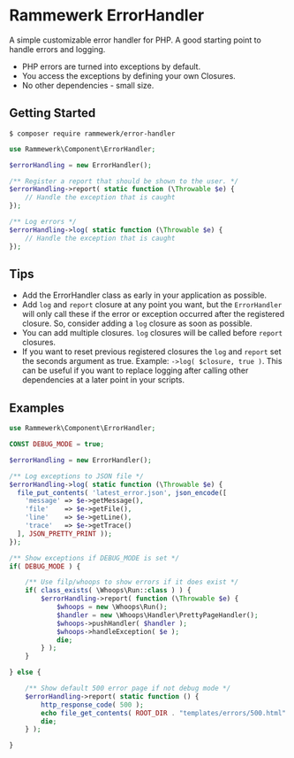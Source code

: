 Rammewerk ErrorHandler
======================

A simple customizable error handler for PHP. A good starting point to handle errors and logging.

* PHP errors are turned into exceptions by default.
* You access the exceptions by defining your own Closures.
* No other dependencies - small size.

Getting Started
---------------

```
$ composer require rammewerk/error-handler
```

```php
use Rammewerk\Component\ErrorHandler;

$errorHandling = new ErrorHandler();

/** Register a report that should be shown to the user. */
$errorHandling->report( static function (\Throwable $e) {
    // Handle the exception that is caught
});

/** Log errors */
$errorHandling->log( static function (\Throwable $e) {
    // Handle the exception that is caught
});
```

Tips
---------------

* Add the ErrorHandler class as early in your application as possible.
* Add `log` and `report` closure at any point you want, but the `ErrorHandler` will only call these if the error or
  exception
  occurred after the registered closure. So, consider adding a `log` closure as soon as possible.
* You can add multiple closures. `log` closures will be called before `report` closures.
* If you want to reset previous registered closures the `log` and `report` set the seconds argument as true.
  Example: `->log( $closure, true )`. This can be useful if you want to replace logging after calling other dependencies
  at a later point in your scripts.

Examples
---------------

```php
use Rammewerk\Component\ErrorHandler;

CONST DEBUG_MODE = true;

$errorHandling = new ErrorHandler();

/** Log exceptions to JSON file */
$errorHandling->log( static function (\Throwable $e) {
  file_put_contents( 'latest_error.json', json_encode([
    'message' => $e->getMessage(),
    'file'    => $e->getFile(),
    'line'    => $e->getLine(),
    'trace'   => $e->getTrace()
  ], JSON_PRETTY_PRINT ));
});

/** Show exceptions if DEBUG_MODE is set */
if( DEBUG_MODE ) {

    /** Use filp/whoops to show errors if it does exist */
    if( class_exists( \Whoops\Run::class ) ) {
        $errorHandling->report( function (\Throwable $e) {
            $whoops = new \Whoops\Run();
            $handler = new \Whoops\Handler\PrettyPageHandler();
            $whoops->pushHandler( $handler );
            $whoops->handleException( $e );
            die;
        } );
    }

} else {

    /** Show default 500 error page if not debug mode */
    $errorHandling->report( static function () {
        http_response_code( 500 );
        echo file_get_contents( ROOT_DIR . "templates/errors/500.html" );
        die;
    } );

}
```
